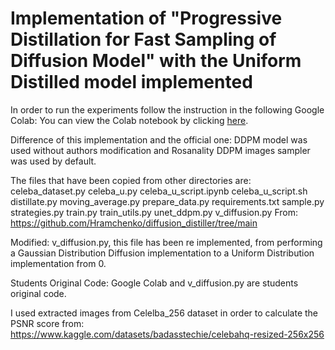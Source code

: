 # Implementation of "Progressive Distillation for Fast Sampling of Diffusion Model" with the Uniform Distilled model implemented

In order to run the experiments follow the instruction in the following Google Colab:
You can view the Colab notebook by clicking [here](https://colab.research.google.com/drive/1R01_CbCNRlVGdpoRhVjQaoZQiytBTh8H#scrollTo=q2IfWrzArbZJ).


Difference of this implementation and the official one:
DDPM model was used without authors modification and Rosanality DDPM images sampler was used by default.


The files that have been copied from other directories are: 
celeba_dataset.py
celeba_u.py
celeba_u_script.ipynb
celeba_u_script.sh
distillate.py
moving_average.py
prepare_data.py
requirements.txt
sample.py
strategies.py
train.py
train_utils.py
unet_ddpm.py
v_diffusion.py
From: https://github.com/Hramchenko/diffusion_distiller/tree/main

Modified:
v_diffusion.py, this file has been re implemented, from performing a Gaussian Distribution Diffusion implementation to a Uniform Distribution implementation from 0.

Students Original Code:
Google Colab and v_diffusion.py are students original code.

I used extracted images from Celelba_256 dataset in order to calculate the PSNR score from: https://www.kaggle.com/datasets/badasstechie/celebahq-resized-256x256


